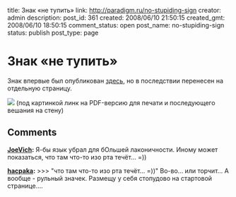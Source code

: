 title: Знак «не тупить»
link: http://paradigm.ru/no-stupiding-sign
creator: admin
description:
post_id: 361
created: 2008/06/10 21:50:15
created_gmt: 2008/06/10 18:50:15
comment_status: open
post_name: no-stupiding-sign
status: publish
post_type: page

# Знак «не тупить»

Знак впервые был опубликован [здесь](/2008/05/30/no-stupiding/), но в последствии перенесен на отдельную страницу.

[![](/media/no-stupiding.png)](http://b23.ru/y6z)
(под картинкой линк на PDF-версию для печати
и последующего вешания на стену)

## Comments

**[JoeVich](#1288 "2008/07/05 22:16:13"):** Я-бы язык убрал для бОльшей лаконичности. Иному может показаться, что там что-то изо рта течёт... =))

**[hacpaka](#42973 "2010/02/15 18:59:38"):** >>> "что там что-то изо рта течёт… =))" Во-во... или торчит... А вообще - рульный значек. Размещу у себя стопудово на стартовой странице....

